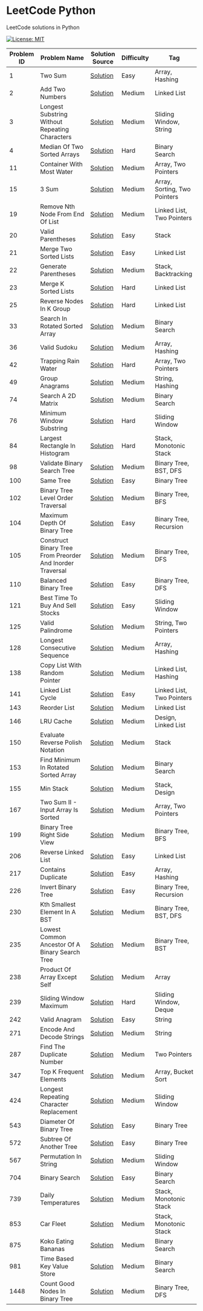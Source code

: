 # LeetCode Python

LeetCode solutions in Python

[![License: MIT](https://img.shields.io/badge/License-MIT-yellow.svg)](https://github.com/anirudhology/leetcode-python/blob/main/LICENSE)

| Problem ID | Problem Name                                              | Solution Source                                                                        | Difficulty | Tag                          |
|------------|-----------------------------------------------------------|----------------------------------------------------------------------------------------|------------|------------------------------|
| 1          | Two Sum                                                   | [Solution](problems/array/two_sum.py)                                                  | Easy       | Array, Hashing               |
| 2          | Add Two Numbers                                           | [Solution](problems/linked_list/add_two_numbers.py)                                    | Medium     | Linked List                  |
| 3          | Longest Substring Without Repeating Characters            | [Solution](problems/sliding_window/longest_substring_without_repeating_characters.py)  | Medium     | Sliding Window, String       |
| 4          | Median Of Two Sorted Arrays                               | [Solution](problems/binary_search/median_of_two_sorted_arrays.py)                      | Hard       | Binary Search                |
| 11         | Container With Most Water                                 | [Solution](problems/array/container_with_most_water.py)                                | Medium     | Array, Two Pointers          |
| 15         | 3 Sum                                                     | [Solution](problems/array/three_sum.py)                                                | Medium     | Array, Sorting, Two Pointers |
| 19         | Remove Nth Node From End Of List                          | [Solution](problems/linked_list/remove_nth_node_from_end_of_list.py)                   | Medium     | Linked List, Two Pointers    |
| 20         | Valid Parentheses                                         | [Solution](problems/stack/valid_parentheses.py)                                        | Easy       | Stack                        |
| 21         | Merge Two Sorted Lists                                    | [Solution](problems/linked_list/merge_two_sorted_lists.py)                             | Easy       | Linked List                  |
| 22         | Generate Parentheses                                      | [Solution](problems/stack/generate_parentheses.py)                                     | Medium     | Stack, Backtracking          |
| 23         | Merge K Sorted Lists                                      | [Solution](problems/linked_list/merge_k_sorted_lists.py)                               | Hard       | Linked List                  |
| 25         | Reverse Nodes In K Group                                  | [Solution](problems/linked_list/reverse_nodes_in_k_group.py)                           | Hard       | Linked List                  |
| 33         | Search In Rotated Sorted Array                            | [Solution](problems/binary_search/search_in_rotated_sorted_array.py)                   | Medium     | Binary Search                |
| 36         | Valid Sudoku                                              | [Solution](problems/array/valid_sudoku.py)                                             | Medium     | Array, Hashing               |
| 42         | Trapping Rain Water                                       | [Solution](problems/array/trapping_rain_water.py)                                      | Hard       | Array, Two Pointers          |
| 49         | Group Anagrams                                            | [Solution](problems/string/group_anagrams.py)                                          | Medium     | String, Hashing              |
| 74         | Search A 2D Matrix                                        | [Solution](problems/binary_search/search_a_2d_matrix.py)                               | Medium     | Binary Search                |
| 76         | Minimum Window Substring                                  | [Solution](problems/sliding_window/minimum_window_substring.py)                        | Hard       | Sliding Window               |
| 84         | Largest Rectangle In Histogram                            | [Solution](problems/stack/largest_rectangle_in_histogram.py)                           | Hard       | Stack, Monotonic Stack       |
| 98         | Validate Binary Search Tree                               | [Solution](problems/tree/validate_binary_search_tree.py)                               | Medium     | Binary Tree, BST, DFS        |
| 100        | Same Tree                                                 | [Solution](problems/tree/same_tree.py)                                                 | Easy       | Binary Tree                  |
| 102        | Binary Tree Level Order Traversal                         | [Solution](problems/tree/binary_tree_level_order_traversal.py)                         | Medium     | Binary Tree, BFS             |
| 104        | Maximum Depth Of Binary Tree                              | [Solution](problems/tree/maximum_depth_of_binary_tree.py)                              | Easy       | Binary Tree, Recursion       |
| 105        | Construct Binary Tree From Preorder And Inorder Traversal | [Solution](problems/tree/construct_binary_tree_from_preorder_and_inorder_traversal.py) | Medium     | Binary Tree, DFS             |
| 110        | Balanced Binary Tree                                      | [Solution](problems/tree/balanced_binary_tree.py)                                      | Easy       | Binary Tree, DFS             |
| 121        | Best Time To Buy And Sell Stocks                          | [Solution](problems/sliding_window/best_time_to_buy_and_sell_stocks.py)                | Easy       | Sliding Window               |
| 125        | Valid Palindrome                                          | [Solution](problems/string/valid_palindrome.py)                                        | Medium     | String, Two Pointers         |
| 128        | Longest Consecutive Sequence                              | [Solution](problems/array/longest_consecutive_sequence.py)                             | Medium     | Array, Hashing               |
| 138        | Copy List With Random Pointer                             | [Solution](problems/linked_list/copy_list_with_random_pointer.py)                      | Medium     | Linked List, Hashing         |
| 141        | Linked List Cycle                                         | [Solution](problems/linked_list/linked_list_cycle.py)                                  | Easy       | Linked List, Two Pointers    |
| 143        | Reorder List                                              | [Solution](problems/linked_list/reorder_list.py)                                       | Medium     | Linked List                  |
| 146        | LRU Cache                                                 | [Solution](problems/design/lru_cache.py)                                               | Medium     | Design, Linked List          |
| 150        | Evaluate Reverse Polish Notation                          | [Solution](problems/stack/evaluate_reverse_polish_notation.py)                         | Medium     | Stack                        |
| 153        | Find Minimum In Rotated Sorted Array                      | [Solution](problems/binary_search/find_minimum_in_rotated_sorted_array.py)             | Medium     | Binary Search                |
| 155        | Min Stack                                                 | [Solution](problems/stack/min_stack.py)                                                | Medium     | Stack, Design                |
| 167        | Two Sum II - Input Array Is Sorted                        | [Solution](problems/array/two_sum_ii_input_array_is_sorted.py)                         | Medium     | Array, Two Pointers          |
| 199        | Binary Tree Right Side View                               | [Solution](problems/tree/binary_tree_right_side_view.py)                               | Medium     | Binary Tree, BFS             |
| 206        | Reverse Linked List                                       | [Solution](problems/linked_list/reverse_linked_list.py)                                | Easy       | Linked List                  |
| 217        | Contains Duplicate                                        | [Solution](problems/array/contains_duplicate.py)                                       | Easy       | Array, Hashing               |
| 226        | Invert Binary Tree                                        | [Solution](problems/tree/invert_binary_tree.py)                                        | Easy       | Binary Tree, Recursion       |
| 230        | Kth Smallest Element In A BST                             | [Solution](problems/tree/kth_smallest_element_in_a_bst.py)                             | Medium     | Binary Tree, BST, DFS        |
| 235        | Lowest Common Ancestor Of A Binary Search Tree            | [Solution](problems/tree/lowest_common_ancestor_of_a_binary_search_tree.py)            | Medium     | Binary Tree, BST             |
| 238        | Product Of Array Except Self                              | [Solution](problems/array/product_of_array_except_self.py)                             | Medium     | Array                        |
| 239        | Sliding Window Maximum                                    | [Solution](problems/sliding_window/sliding_window_maximum.py)                          | Hard       | Sliding Window, Deque        |
| 242        | Valid Anagram                                             | [Solution](problems/string/valid_anagram.py)                                           | Easy       | String                       |
| 271        | Encode And Decode Strings                                 | [Solution](problems/string/encode_and_decode_strings.py)                               | Medium     | String                       |
| 287        | Find The Duplicate Number                                 | [Solution](problems/linked_list/find_the_duplicate_number.py)                          | Medium     | Two Pointers                 |
| 347        | Top K Frequent Elements                                   | [Solution](problems/array/top_k_frequent_elements.py)                                  | Medium     | Array, Bucket Sort           |
| 424        | Longest Repeating Character Replacement                   | [Solution](problems/sliding_window/longest_repeating_character_replacement.py)         | Medium     | Sliding Window               |
| 543        | Diameter Of Binary Tree                                   | [Solution](problems/tree/diameter_of_binary_tree.py)                                   | Easy       | Binary Tree                  |
| 572        | Subtree Of Another Tree                                   | [Solution](problems/tree/subtree_of_another_tree.py)                                   | Easy       | Binary Tree                  |
| 567        | Permutation In String                                     | [Solution](problems/sliding_window/permutation_in_string.py)                           | Medium     | Sliding Window               |
| 704        | Binary Search                                             | [Solution](problems/binary_search/binary_search.py)                                    | Easy       | Binary Search                |
| 739        | Daily Temperatures                                        | [Solution](problems/stack/daily_temperatures.py)                                       | Medium     | Stack, Monotonic Stack       |
| 853        | Car Fleet                                                 | [Solution](problems/stack/car_fleet.py)                                                | Medium     | Stack, Monotonic Stack       |
| 875        | Koko Eating Bananas                                       | [Solution](problems/binary_search/koko_eating_bananas.py)                              | Medium     | Binary Search                |
| 981        | Time Based Key Value Store                                | [Solution](problems/binary_search/time_based_key_value_store.py)                       | Medium     | Binary Search                |
| 1448       | Count Good Nodes In Binary Tree                           | [Solution](problems/tree/count_good_nodes_in_binary_tree.py)                           | Medium     | Binary Tree, DFS             |